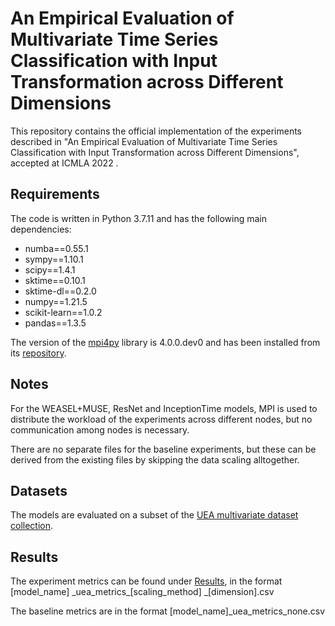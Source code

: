 # An Empirical Evaluation of Multivariate Time Series Classification with Input Transformation across Different Dimensions

This repository contains the official implementation of the experiments described in "An Empirical Evaluation of
Multivariate Time Series Classification with Input Transformation across Different Dimensions", accepted at ICMLA 2022 .

## Requirements

The code is written in Python 3.7.11 and has the following main dependencies:

* numba==0.55.1
* sympy==1.10.1
* scipy==1.4.1
* sktime==0.10.1
* sktime-dl==0.2.0
* numpy==1.21.5
* scikit-learn==1.0.2
* pandas==1.3.5

The version of the [mpi4py](https://mpi4py.readthedocs.io/en/stable/index.html) library is 4.0.0.dev0 and has been
installed from its [repository](https://mpi4py.readthedocs.io/en/stable/install.html).

## Notes

For the WEASEL+MUSE, ResNet and InceptionTime models, MPI is used to distribute the workload of the experiments across
different nodes, but no communication among nodes is necessary.

There are no separate files for the baseline experiments, but these can be derived from the existing files by skipping
the data scaling alltogether.

## Datasets

The models are evaluated on a subset of
the [UEA multivariate dataset collection](https://www.timeseriesclassification.com/dataset.php).

## Results

The experiment metrics can be found under [Results](Results/), in the format [model\_name]
\_uea\_metrics\_[scaling\_method]
\_[dimension].csv

The baseline metrics are in the format [model\_name]\_uea\_metrics\_none.csv
